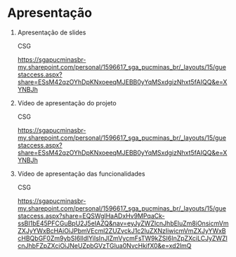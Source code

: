 # Apresentação

1. Apresentação de slides

   CSG

   https://sgapucminasbr-my.sharepoint.com/personal/1596617_sga_pucminas_br/_layouts/15/guestaccess.aspx?share=ESsM42qzOYhDpKNxoeeqMJEBB0yYqMSxdgizNhxt5fAIQQ&e=XYNBJh

3. Vídeo de apresentação do projeto

   CSG

   https://sgapucminasbr-my.sharepoint.com/personal/1596617_sga_pucminas_br/_layouts/15/guestaccess.aspx?share=ESsM42qzOYhDpKNxoeeqMJEBB0yYqMSxdgizNhxt5fAIQQ&e=XYNBJh

5. Vídeo de apresentação das funcionalidades
   
    CSG

   https://sgapucminasbr-my.sharepoint.com/personal/1596617_sga_pucminas_br/_layouts/15/guestaccess.aspx?share=EQSWglHaADxHv9MPqaCk-ssBI1bE45PFCGuBpU2J5eIAZQ&nav=eyJyZWZlcnJhbEluZm8iOnsicmVmZXJyYWxBcHAiOiJPbmVEcml2ZUZvckJ1c2luZXNzIiwicmVmZXJyYWxBcHBQbGF0Zm9ybSI6IldlYiIsInJlZmVycmFsTW9kZSI6InZpZXciLCJyZWZlcnJhbFZpZXciOiJNeUZpbGVzTGlua0NvcHkifX0&e=xd2lmQ
   



